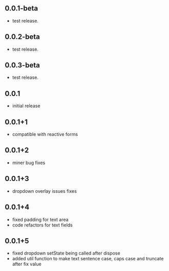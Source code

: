 ## 0.0.1-beta

* test release.

## 0.0.2-beta

* test release.

## 0.0.3-beta

* test release.

## 0.0.1

* initial release

## 0.0.1+1

* compatible with reactive forms

## 0.0.1+2

* miner bug fixes

## 0.0.1+3

* dropdown overlay issues fixes

## 0.0.1+4

* fixed padding for text area
* code refactors for text fields

## 0.0.1+5

* fixed dropdown setState being called after dispose
* added util function to make text sentence case, caps case and truncate after fix value